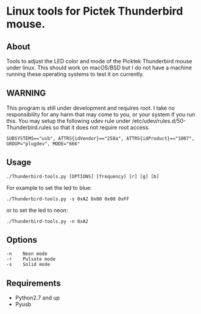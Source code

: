 # Linux tools for Pictek Thunderbird mouse.
## About
Tools to adjust the LED color and mode of the Picktek Thunderbird mouse under linux. This should work on macOS/BSD but
I do not have a machine running these operating systems to test it on currently.
## WARNING
This program is still under development and requires root. I take no responsibility for any harm that may come to you, or your system if you run this. You may setup the following udev rule under /etc/udev/rules.d/50-Thunderbird.rules so that it does not require root access.
```
SUBSYSTEMS=="usb", ATTRS{idVendor}=="258a", ATTRS{idProduct}=="1007", GROUP="plugdev", MODE="666"
```
## Usage
```
./Thunderbird-tools.py [OPTIONS] [frequency] [r] [g] [b]
```
For example to set the led to blue:
```
./Thunderbird-tools.py -s 0xA2 0x00 0x00 0xFF
```
or to set the led to neon:
```
./Thunderbird-tools.py -n 0xA2
```
## Options
```
-n    Neon mode
-r    Pulsate mode
-s    Solid mode
```

## Requirements
* Python2.7 and up
* Pyusb
